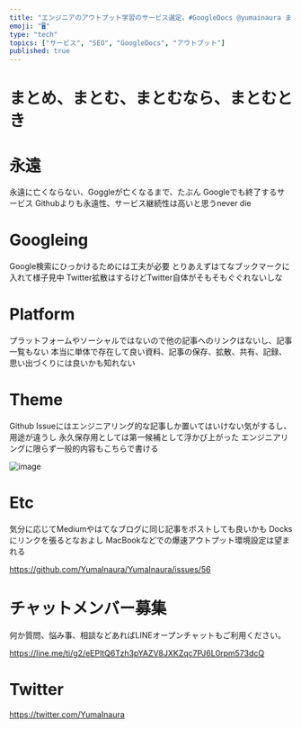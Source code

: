 ```yaml
---
title: "エンジニアのアウトプット学習のサービス選定。#GoogleDocs @yumainaura まとまった単体の資料文書を永久保存、シェアするの"
emoji: "🖥"
type: "tech"
topics: ["サービス", "SEO", "GoogleDocs", "アウトプット"]
published: true
---
```


# まとめ、まとむ、まとむなら、まとむとき

# 永遠

永遠に亡くならない、Goggleが亡くなるまで、たぶん
Googleでも終了するサービス
Githubよりも永遠性、サービス継続性は高いと思うnever die

# Googleing

Google検索にひっかけるためには工夫が必要
とりあえずはてなブックマークに入れて様子見中
Twitter拡散はするけどTwitter自体がそもそもぐぐれないしな

# Platform

プラットフォームやソーシャルではないので他の記事へのリンクはないし、記事一覧もない
本当に単体で存在して良い資料、記事の保存、拡散、共有、記録、思い出づくりには良いかも知れない

# Theme

Github Issueにはエンジニアリング的な記事しか置いてはいけない気がするし、用途が違うし
永久保存用としては第一候補として浮かび上がった
エンジニアリングに限らず一般的内容もこちらで書ける


![image](https://user-images.githubusercontent.com/13635059/50543881-38571600-0c27-11e9-8afb-5e6530649a7b.png)


# Etc

気分に応じてMediumやはてなブログに同じ記事をポストしても良いかも
Docksにリンクを張るとなおよし
MacBookなどでの爆速アウトプット環境設定は望まれる

https://github.com/YumaInaura/YumaInaura/issues/56










<!-- Update From Qiita API -->

# チャットメンバー募集


何か質問、悩み事、相談などあればLINEオープンチャットもご利用ください。

https://line.me/ti/g2/eEPltQ6Tzh3pYAZV8JXKZqc7PJ6L0rpm573dcQ





# Twitter


https://twitter.com/YumaInaura


<!-- Update From Qiita API -->


